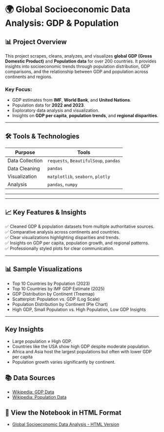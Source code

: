 # 🌍 Global Socioeconomic Data Analysis: GDP & Population

## 📊 Project Overview
This project scrapes, cleans, analyzes, and visualizes **global GDP (Gross Domestic Product)** and **Population data** for over 200 countries. It provides insights into socioeconomic trends through population distribution, GDP comparisons, and the relationship between GDP and population across continents and regions.

### Key Focus:
- GDP estimates from **IMF**, **World Bank**, and **United Nations**.
- Population data for **2022 and 2023**.
- Exploratory data analysis and visualization.
- Insights on **GDP per capita**, **population trends**, and **regional disparities**.

---

## 🛠️ Tools & Technologies

| Purpose          | Tools                              |
|------------------|------------------------------------|
| Data Collection  | `requests`, `BeautifulSoup`, `pandas` |
| Data Cleaning    | `pandas`                            |
| Visualization    | `matplotlib`, `seaborn`, `plotly`   |
| Analysis         | `pandas`, `numpy`                   |

---


---

## 📈 Key Features & Insights

✅ Cleaned GDP & population datasets from multiple authoritative sources.  
✅ Comparative analysis across continents and countries.  
✅ Clear visualizations highlighting disparities and trends.  
✅ Insights on GDP per capita, population growth, and regional patterns.  
✅ Professionally styled plots for clear communication.

---

## 📊 Sample Visualizations
- Top 10 Countries by Population (2023)
- Top 10 Countries by IMF GDP Estimate (2025)
- GDP Distribution by Continent (Treemap)
- Scatterplot: Population vs. GDP (Log Scale)
- Population Distribution by Continent (Pie Chart)
- High GDP, Small Population vs. High Population, Low GDP Insights

---

## Key Insights
- Large population ≠ High GDP.
- Countries like the USA show high GDP despite moderate population.
- Africa and Asia host the largest populations but often with lower GDP per capita
- Population growth varies significantly by continent.

## 📚 Data Sources
- [Wikipedia: GDP Data](https://en.wikipedia.org/wiki/List_of_countries_by_GDP_(nominal))
- [Wikipedia: Population Data](https://en.wikipedia.org/wiki/List_of_countries_by_population_(United_Nations))

## 📄 View the Notebook in HTML Format
- [Global Socioeconomic Data Analysis - HTML Version](Global_Socioeconomic_Analysis.html)



